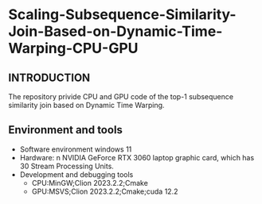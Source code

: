 # Scaling-Subsequence-Similarity-Join-Based-on-Dynamic-Time-Warping-CPU-GPU
## INTRODUCTION
   The repository privide CPU and GPU code of the top-1 subsequence similarity join based on Dynamic Time Warping.
## Environment and tools
+ Software environment
   windows 11
+ Hardware: n NVIDIA GeForce RTX 3060 laptop graphic card, which has 30 Stream Processing Units.
+ Development and debugging tools
   + CPU:MinGW;Clion 2023.2.2;Cmake
   + GPU:MSVS;Clion 2023.2.2;Cmake;cuda 12.2
## 
   
